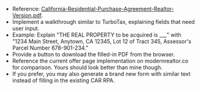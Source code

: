 - Reference: [California-Residential-Purchase-Agreement-Realtor-Version.pdf](California-Residential-Purchase-Agreement-Realtor-Version.pdf).
- Implement a walkthrough similar to TurboTax, explaining fields that need user input.
- Example: Explain "THE REAL PROPERTY to be acquired is ___" with "1234 Main Street, Anytown, CA 12345, Lot 12 of Tract 345, Assessor's Parcel Number 678-901-234."
- Provide a button to download the filled-in PDF from the browser.
- Reference the current offer page implementation on modernrealtor.co for comparison. Yours should look better than mine though.
- If you prefer, you may also generate a brand new form with similar text instead of filling in the existing CAR RPA.

